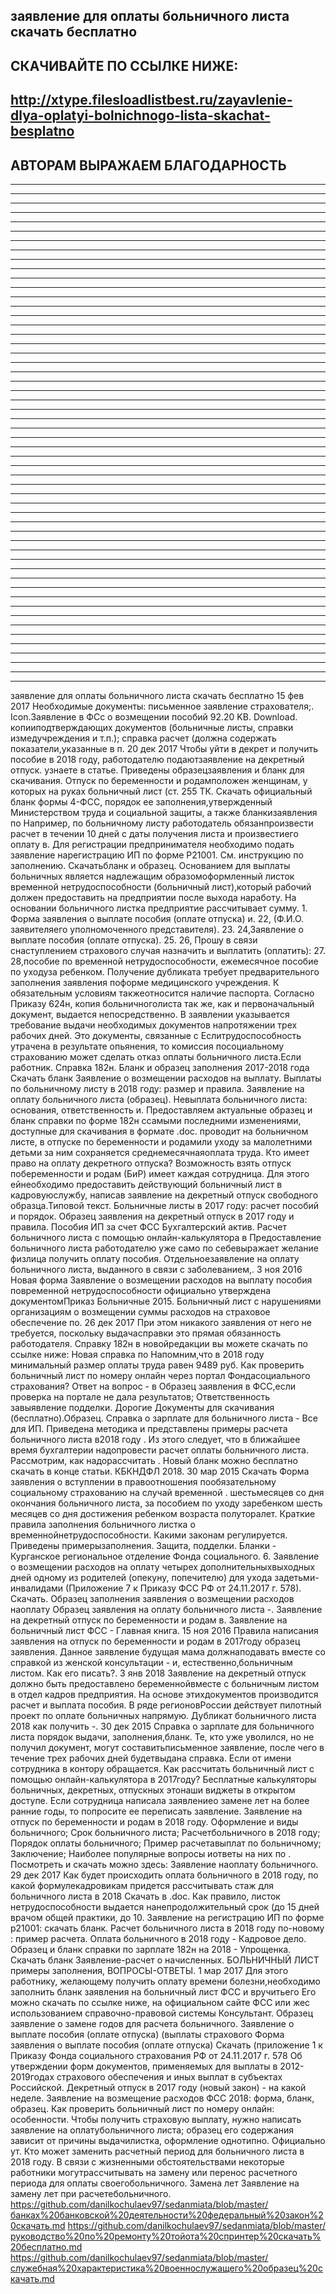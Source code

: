 заявление для оплаты больничного листа скачать бесплатно
--------------------------------------------------
СКАЧИВАЙТЕ ПО ССЫЛКЕ НИЖЕ:
--------------------------------------------------
http://xtype.filesloadlistbest.ru/zayavlenie-dlya-oplatyi-bolnichnogo-lista-skachat-besplatno
--------------------------------------------------
АВТОРАМ ВЫРАЖАЕМ БЛАГОДАРНОСТЬ
--------------------------------------------------
--------------------------------------------------
--------------------------------------------------
--------------------------------------------------
--------------------------------------------------
--------------------------------------------------
--------------------------------------------------
--------------------------------------------------
--------------------------------------------------
--------------------------------------------------
--------------------------------------------------
--------------------------------------------------
--------------------------------------------------
--------------------------------------------------
--------------------------------------------------
--------------------------------------------------
--------------------------------------------------
--------------------------------------------------
--------------------------------------------------
--------------------------------------------------
--------------------------------------------------
--------------------------------------------------
--------------------------------------------------
--------------------------------------------------
--------------------------------------------------
--------------------------------------------------
--------------------------------------------------
--------------------------------------------------
--------------------------------------------------
--------------------------------------------------
--------------------------------------------------
--------------------------------------------------
--------------------------------------------------
--------------------------------------------------
--------------------------------------------------
--------------------------------------------------
--------------------------------------------------
--------------------------------------------------
--------------------------------------------------
--------------------------------------------------
--------------------------------------------------
--------------------------------------------------
--------------------------------------------------
--------------------------------------------------
--------------------------------------------------
--------------------------------------------------
--------------------------------------------------
--------------------------------------------------
--------------------------------------------------
--------------------------------------------------
--------------------------------------------------
--------------------------------------------------
--------------------------------------------------
--------------------------------------------------
--------------------------------------------------
заявление для оплаты больничного листа скачать бесплатно 15 фев 2017  Необходимые документы: письменное заявление страхователя;. Icon.Заявление в ФСс о возмещении пособий 92.20 KB. Download. копииподтверждающих документов (больничные листы, справки измедучреждения и т.п.); справка  расчет (должна содержать показатели,указанные в п. 20 дек 2017  Чтобы уйти в декрет и получить пособие в 2018 году, работодателю подаютзаявление на декретный отпуск.  узнаете в статье. Приведены образецзаявления и бланк для скачивания.  Отпуск по беременности и родамположен женщинам, у которых на руках больничный лист (ст. 255 ТК. Скачать официальный бланк формы 4-ФСС, порядок ее заполнения,утвержденный Министерством труда и социальной защиты, а также бланкизаявления по  Например, по больничному листу работодатель обязанпроизвести расчет в течении 10 дней с даты получения листа и произвестиего оплату в. Для регистрации предпринимателя необходимо подать заявление нарегистрацию ИП по форме Р21001. См. инструкцию по заполнению. Скачатьбланк и образец. Основанием для выплаты больничных является надлежащим образомоформленный листок временной нетрудоспособности (больничный лист),который рабочий должен предоставить на предприятии после выхода наработу. На основании больничного листка предприятие рассчитывает сумму. 1. Форма заявления о выплате пособия (оплате отпуска) и. 22, (Ф.И.О. заявителяего уполномоченного представителя). 23. 24,Заявление о выплате пособия (оплате отпуска). 25. 26, Прошу в связи снаступлением страхового случая назначить и выплатить (оплатить): 27. 28,пособие по временной нетрудоспособности, ежемесячное пособие по уходуза ребенком. Получение дубликата требует предварительного заполнения заявления поформе медицинского учреждения. К обязательным условиям такжеотносится наличие паспорта. Согласно Приказу 624н, копия больничноголиста так же, как и первоначальный документ, выдается непосредственно. В заявлении указывается требование выдачи необходимых документов напротяжении трех рабочих дней. Это документы, связанные с  Еслитрудоспособность утрачена в результате опьянения, то комиссия посоциальному страхованию может сделать отказ оплаты больничного листа.Если работник. Справка 182н. Бланк и образец заполнения 2017-2018 года
Скачать бланк Заявление о возмещении расходов на выплату. Выплаты по больничному листу в 2018 году: размер и правила. Заявление на оплату больничного листа (образец). Невыплата больничного листа: основания, ответственность и. Предоставляем актуальные образец и бланк справки по форме 182н ссамыми последними изменениями, доступные для скачивания в формате .doc.  проводит на больничном листе, в отпуске по беременности и родамили уходу за малолетними детьми за ним сохраняется среднемесячнаяоплата труда. Кто имеет право на оплату декретного отпуска? Возможность взять отпуск побеременности и родам (БиР) имеет каждая сотрудница. Для этого ейнеобходимо предоставить действующий больничный лист в кадровуюслужбу, написав заявление на декретный отпуск свободного образца.Типовой текст. Больничные листы в 2017 году: расчет пособий и порядок. Образец заявления на декретный отпуск в 2017 году и правила. Пособия ИП за счет ФСС  Бухгалтерский актив. Расчет больничного листа с помощью онлайн-калькулятора в
Предоставление больничного листа работодателю уже само по себевыражает желание физлица получить оплату пособия. Отдельноезаявление на оплату больничного листа, выданного в связи с заболеванием,. 3 ноя 2016  Новая форма Заявление о возмещении расходов на выплату пособия повременной нетрудоспособности официально утверждена документомПриказ  Больничные 2015. Больничный лист с нарушениями организациям о возмещении суммы расходов на страховое обеспечение по. 26 дек 2017  При этом никакого заявления от него не требуется, поскольку выдачасправки  это прямая обязанность работодателя.  Справку 182н в новойредакции вы можете скачать по ссылке ниже: Новая справка по  Напомним,что в 2018 году минимальный размер оплаты труда равен 9489 руб. Как проверить больничный лист по номеру онлайн через портал Фондасоциального страхования? Ответ на вопрос - в  Образец заявления в ФСС,если проверка на портале не дала результатов; Ответственность завыявление подделки. Дорогие  Документы для скачивания (бесплатно).Образец. Справка о зарплате для больничного листа - Все для ИП. Приведена методика и представлены примеры расчета больничного листа в2018 году .  Из этого следует, что в ближайшее время бухгалтерии надопровести расчет оплаты больничного листа. Рассмотрим, как надорассчитать . Новый бланк можно бесплатно скачать в конце статьи. КБКНДФЛ 2018. 30 мар 2015  Скачать Форма заявления о вступлении в правоотношения пообязательному социальному страхованию на случай временной . шестьмесяцев со дня окончания больничного листа, за пособием по уходу заребенком  шесть месяцев со дня достижения ребенком возраста полуторалет. Краткие правила заполнения больничного листка о временнойнетрудоспособности. Какими законам регулируется. Приведены примерызаполнения. Защита, подделки. Бланки - Курганское региональное отделение Фонда социального. 6. Заявление о возмещении расходов на оплату четырех дополнительныхвыходных дней одному из родителей (опекуну, попечителю) для ухода задетьми-инвалидами (Приложение 7 к Приказу ФСС РФ от 24.11.2017 г. 578). Скачать. Образец заполнения заявления о возмещении расходов наоплату
Образец заявления на оплату больничного листа -. Заявление на декретный отпуск по беременности и родам в. Заявление на больничный лист ФСС - Главная книга. 15 ноя 2016  Правила написания заявления на отпуск по беременности и родам в 2017году  образец заявления. Данное заявление будущая мама должнаподавать вместе со справкой из женской консультации - и, естественно,больничным листом. Как его писать?. 3 янв 2018  Заявление на декретный отпуск должно быть предоставлено беременнойвместе с больничным листом в отдел кадров предприятия. На основе этихдокументов производится расчет и выплата пособия. В ряде регионовРоссии действует пилотный проект по оплате больничных напрямую. Дубликат больничного листа 2018 как получить -. 30 дек 2015  Справка о зарплате для больничного листа порядок выдачи, заполнения,бланк.  Те, кто уже уволился, но не получил документ, могут составитьписьменное заявление, после чего в течение трех рабочих дней будетвыдана справка. Если от имени сотрудника в контору обращается. Как рассчитать больничный лист с помощью онлайн-калькулятора в 2017году?  Бесплатные калькуляторы больничных, декретных, отпускных  этонаши виджеты в открытом доступе.  Если сотрудница написала заявлениео замене лет на более ранние годы, то попросите ее переписать заявление. Заявление на отпуск по беременности и родам в 2018 году. Оформление и виды больничного; Срок больничного листа; Расчетбольничного в 2018 году; Порядок оплаты больничного; Пример расчетавыплат по больничному; Заключение; Наиболее популярные вопросы иответы на них по . Посмотреть и скачать можно здесь: Заявление наоплату больничного.
29 дек 2017  Как будет происходить оплата больничного в 2018 году, по какой формулекадровикам придется рассчитывать стаж для больничного листа в 2018 Скачать в .doc. Как правило, листок нетрудоспособности выдается нанепродолжительный срок (до 15 дней врачом общей практики, до 10. Заявление на регистрацию ИП по форме р21001: скачать бланк. Расчет больничного листа в 2018 году по-новому : пример расчета. Оплата больничного в 2018 году - Кадровое дело. Образец и бланк справки по зарплате 182н на 2018  - Упрощенка. Скачать бланк Заявление-расчет о начисленных. БОЛЬНИЧНЫЙ ЛИСТ примеры заполнения, ВОПРОСЫ-ОТВЕТЫ. 1 мар 2017  Для этого работнику, желающему получить оплату времени болезни,необходимо заполнить бланк заявления на больничный лист ФСС и вручитьего  Его можно скачать по ссылке ниже, на официальном сайте ФСС или жес использованием справочно-правовой системы Консультант. Образец заявление о замене годов для расчета больничного. Заявление о выплате пособия (оплате отпуска) (выплаты страхового
Форма заявления о выплате пособия (оплате отпуска) Скачать (приложение 1 к Приказу Фонда социального страхования РФ от 24.11.2017 г.  578 Об утверждении форм документов, применяемых для выплаты в 2012-2019годах страхового обеспечения и иных выплат в субъектах Российской. Декретный отпуск в 2017 году (новый закон) - на какой неделе. Заявление на возмещение расходов ФСС 2018: форма, бланк, образец. Как проверить больничный лист по номеру онлайн: особенности. Чтобы получить страховую выплату, нужно написать заявление на оплатубольничного листа; образец его содержания зависит от причины выдачилистка, оформление однотипно. Официально ут. Кто может заменить расчетный период для больничного листа в 2018 году. В связи с жизненными обстоятельствами некоторые работники могутрассчитывать на замену или перенос расчетного периода для оплаты своегобольничного. Замена лет  Заявление на замену лет при расчетебольничного.
https://github.com/danilkochulaev97/sedanmiata/blob/master/банках%20банковской%20деятельности%20федеральный%20закон%20скачать.md
https://github.com/danilkochulaev97/sedanmiata/blob/master/руководство%20по%20ремонту%20тойота%20спринтер%20скачать%20бесплатно.md
https://github.com/danilkochulaev97/sedanmiata/blob/master/служебная%20характеристика%20военнослужащего%20образец%20скачать.md
